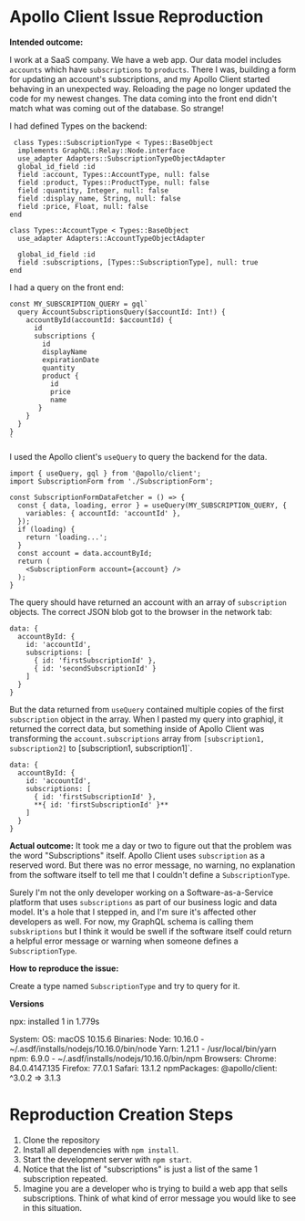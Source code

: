 # Apollo Client Issue Reproduction

<!--
  Thanks for filing an issue on Apollo Client!

  Please make sure that you include the following information to ensure that your issue is actionable.

  If you don't follow the template, your issue may end up being closed without anyone looking at it carefully, because it is not actionable for us without the information in this template.

  **PLEASE NOTE:** Feature requests and non-bug related discussions are no longer managed in this repo. Feature requests should be opened in https://github.com/apollographql/apollo-feature-requests.
-->

**Intended outcome:**
<!--
What you were trying to accomplish when the bug occurred, and as much code as possible related to the source of the problem.
-->
I work at a SaaS company. We have a web app. Our data model includes `accounts` which have `subscriptions` to `products`. There I was, building a form for updating an account's subscriptions, and my Apollo Client started behaving in an unexpected way. Reloading the page no longer updated the code for my newest changes. The data coming into the front end didn't match what was coming out of the database. So strange!

I had defined Types on the backend:

```
 class Types::SubscriptionType < Types::BaseObject
  implements GraphQL::Relay::Node.interface
  use_adapter Adapters::SubscriptionTypeObjectAdapter
  global_id_field :id
  field :account, Types::AccountType, null: false
  field :product, Types::ProductType, null: false
  field :quantity, Integer, null: false
  field :display_name, String, null: false
  field :price, Float, null: false
end
```

```
class Types::AccountType < Types::BaseObject
  use_adapter Adapters::AccountTypeObjectAdapter

  global_id_field :id
  field :subscriptions, [Types::SubscriptionType], null: true
end
```

I had a query on the front end:
```
const MY_SUBSCRIPTION_QUERY = gql`
  query AccountSubscriptionsQuery($accountId: Int!) {
    accountById(accountId: $accountId) {
      id
      subscriptions {
        id
        displayName
        expirationDate
        quantity
        product {
          id
          price
          name
       }
    }
  }
}
`
```

I used the Apollo client's `useQuery` to query the backend for the data.

```
import { useQuery, gql } from '@apollo/client';
import SubscriptionForm from './SubscriptionForm';

const SubscriptionFormDataFetcher = () => {
  const { data, loading, error } = useQuery(MY_SUBSCRIPTION_QUERY, {
    variables: { accountId: 'accountId' },
  });
  if (loading) {
    return 'loading...';
  }
  const account = data.accountById;
  return (
    <SubscriptionForm account={account} />
  );
}
```

The query should have returned an account with an array of `subscription` objects. The correct JSON blob got to the browser in the network tab:
```
data: {
  accountById: {
    id: 'accountId',
    subscriptions: [
      { id: 'firstSubscriptionId' },
      { id: 'secondSubscriptionId' }
    ]
  }
}
```

But the data returned from `useQuery` contained multiple copies of the first `subscription` object in the array. When I pasted my query into graphiql, it returned the correct data, but something inside of Apollo Client was transforming the `account.subscriptions` array from `[subscription1, subscription2]` to [subscription1, subscription1]`.


```
data: {
  accountById: {
    id: 'accountId',
    subscriptions: [
      { id: 'firstSubscriptionId' },
      **{ id: 'firstSubscriptionId' }**
    ]
  }
}
```
**Actual outcome:**
It took me a day or two to figure out that the problem was the word "Subscriptions" itself. Apollo Client uses `subscription` as a reserved word. But there was no error message, no warning, no explanation from the software itself to tell me that I couldn't define a `SubscriptionType`.

Surely I'm not the only developer working on a Software-as-a-Service platform that uses `subscriptions` as part of our business logic and data model. It's a hole that I stepped in, and I'm sure it's affected other developers as well. For now, my GraphQL schema is calling them `subskriptions` but I think it would be swell if the software itself could return a helpful error message or warning when someone defines a `SubscriptionType`.

**How to reproduce the issue:**
<!--
If possible, please create a reproduction using https://github.com/apollographql/react-apollo-error-template and link to it here. If you prefer an in-browser way to create reproduction, try: https://codesandbox.io/s/github/apollographql/react-apollo-error-template

Instructions for how the issue can be reproduced by a maintainer or contributor. Be as specific as possible, and only mention what is necessary to reproduce the bug. If possible, try to isolate the exact circumstances in which the bug occurs and avoid speculation over what the cause might be.
-->
Create a type named `SubscriptionType` and try to query for it.

**Versions**
<!--
Run the following command in your project directory, and paste its (automatically copied to clipboard) results here:

`npx envinfo@latest --preset apollo --clipboard`
-->
npx: installed 1 in 1.779s

  System:
    OS: macOS 10.15.6
  Binaries:
    Node: 10.16.0 - ~/.asdf/installs/nodejs/10.16.0/bin/node
    Yarn: 1.21.1 - /usr/local/bin/yarn
    npm: 6.9.0 - ~/.asdf/installs/nodejs/10.16.0/bin/npm
  Browsers:
    Chrome: 84.0.4147.135
    Firefox: 77.0.1
    Safari: 13.1.2
  npmPackages:
    @apollo/client: ^3.0.2 => 3.1.3
# Reproduction Creation Steps

1. Clone the repository
2. Install all dependencies with `npm install`.
3. Start the development server with `npm start`.
4. Notice that the list of "subscriptions" is just a list of the same 1 subscription repeated.
5. Imagine you are a developer who is trying to build a web app that sells subscriptions. Think of what kind of error message you would like to see in this situation.
